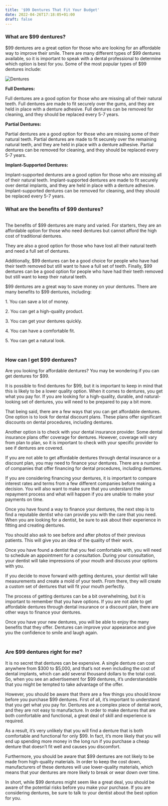 ```yaml
---
title: '$99 Dentures That Fit Your Budget'
date: 2022-04-26T17:18:05+01:00
draft: false
---
```


<h3>What are $99 dentures?</h3>
<p>$99 dentures are a great option for those who are looking for an affordable way to improve their smile. There are many different types of $99 dentures available, so it is important to speak with a dental professional to determine which option is best for you. Some of the most popular types of $99 dentures include:</p>
<img src="https://i.ibb.co/LhShSM4/Dentures.jpg" alt="Dentures" border="0">
<p><strong>Full Dentures:</strong></p>
<p>Full dentures are a good option for those who are missing all of their natural teeth. Full dentures are made to fit securely over the gums, and they are held in place with a denture adhesive. Full dentures can be removed for cleaning, and they should be replaced every 5-7 years.</p>
<p><strong>Partial Dentures:</strong></p>
<p>Partial dentures are a good option for those who are missing some of their natural teeth. Partial dentures are made to fit securely over the remaining natural teeth, and they are held in place with a denture adhesive. Partial dentures can be removed for cleaning, and they should be replaced every 5-7 years.</p>
<p><strong>Implant-Supported Dentures:</strong></p>
<p>Implant-supported dentures are a good option for those who are missing all of their natural teeth. Implant-supported dentures are made to fit securely over dental implants, and they are held in place with a denture adhesive. Implant-supported dentures can be removed for cleaning, and they should be replaced every 5-7 years.</p>
<h3>What are the benefits of $99 dentures?</h3>
<p><br />The benefits of $99 dentures are many and varied. For starters, they are an affordable option for those who need dentures but cannot afford the high cost of traditional dentures.</p>
<p>They are also a good option for those who have lost all their natural teeth and need a full set of dentures.</p>
<p>Additionally, $99 dentures can be a good choice for people who have had their teeth removed but still want to have a full set of teeth. Finally, $99 dentures can be a good option for people who have had their teeth removed but still want to keep their natural teeth.</p>
<p>$99 dentures are a great way to save money on your dentures. There are many benefits to $99 dentures, including:</p>
<p>1. You can save a lot of money.</p>
<p>2. You can get a high-quality product.</p>
<p>3. You can get your dentures quickly.</p>
<p>4. You can have a comfortable fit.</p>
<p>5. You can get a natural look.</p>
<h3><br />How can I get $99 dentures?</h3>
<p>Are you looking for affordable dentures? You may be wondering if you can get dentures for $99.</p>
<p>It is possible to find dentures for $99, but it is important to keep in mind that this is likely to be a lower quality option. When it comes to dentures, you get what you pay for. If you are looking for a high-quality, durable, and natural-looking set of dentures, you will need to be prepared to pay a bit more.</p>
<p>That being said, there are a few ways that you can get affordable dentures. One option is to look for dental discount plans. These plans offer significant discounts on dental procedures, including dentures.</p>
<p>Another option is to check with your dental insurance provider. Some dental insurance plans offer coverage for dentures. However, coverage will vary from plan to plan, so it is important to check with your specific provider to see if dentures are covered.</p>
<p>If you are not able to get affordable dentures through dental insurance or a discount plan, you may need to finance your dentures. There are a number of companies that offer financing for dental procedures, including dentures.</p>
<p>If you are considering financing your dentures, it is important to compare interest rates and terms from a few different companies before making a decision. You will also want to make sure that you understand the repayment process and what will happen if you are unable to make your payments on time.</p>
<p>Once you have found a way to finance your dentures, the next step is to find a reputable dentist who can provide you with the care that you need. When you are looking for a dentist, be sure to ask about their experience in fitting and creating dentures.</p>
<p>You should also ask to see before and after photos of their previous patients. This will give you an idea of the quality of their work.</p>
<p>Once you have found a dentist that you feel comfortable with, you will need to schedule an appointment for a consultation. During your consultation, your dentist will take impressions of your mouth and discuss your options with you.</p>
<p>If you decide to move forward with getting dentures, your dentist will take measurements and create a mold of your teeth. From there, they will create a custom set of dentures that will fit your mouth perfectly.</p>
<p>The process of getting dentures can be a bit overwhelming, but it is important to remember that you have options. If you are not able to get affordable dentures through dental insurance or a discount plan, there are other ways to finance your dentures.</p>
<p>Once you have your new dentures, you will be able to enjoy the many benefits that they offer. Dentures can improve your appearance and give you the confidence to smile and laugh again.</p>
<h3><br />Are $99 dentures right for me?</h3>
<p>It is no secret that dentures can be expensive. A single denture can cost anywhere from $300 to $5,000, and that&rsquo;s not even including the cost of dental implants, which can add several thousand dollars to the total cost. So, when you see an advertisement for $99 dentures, it&rsquo;s understandable that you might be tempted to take advantage of the offer.</p>
<p>However, you should be aware that there are a few things you should know before you purchase $99 dentures. First of all, it&rsquo;s important to understand that you get what you pay for. Dentures are a complex piece of dental work, and they are not easy to manufacture. In order to make dentures that are both comfortable and functional, a great deal of skill and experience is required.</p>
<p>As a result, it&rsquo;s very unlikely that you will find a denture that is both comfortable and functional for only $99. In fact, it&rsquo;s more likely that you will end up spending more money in the long run if you purchase a cheap denture that doesn&rsquo;t fit well and causes you discomfort.</p>
<p>Furthermore, you should be aware that $99 dentures are not likely to be made from high-quality materials. In order to keep the cost down, manufacturers of these dentures will use lower-quality materials, which means that your dentures are more likely to break or wear down over time.</p>
<p>In short, while $99 dentures might seem like a great deal, you should be aware of the potential risks before you make your purchase. If you are considering dentures, be sure to talk to your dentist about the best option for you.</p>

 